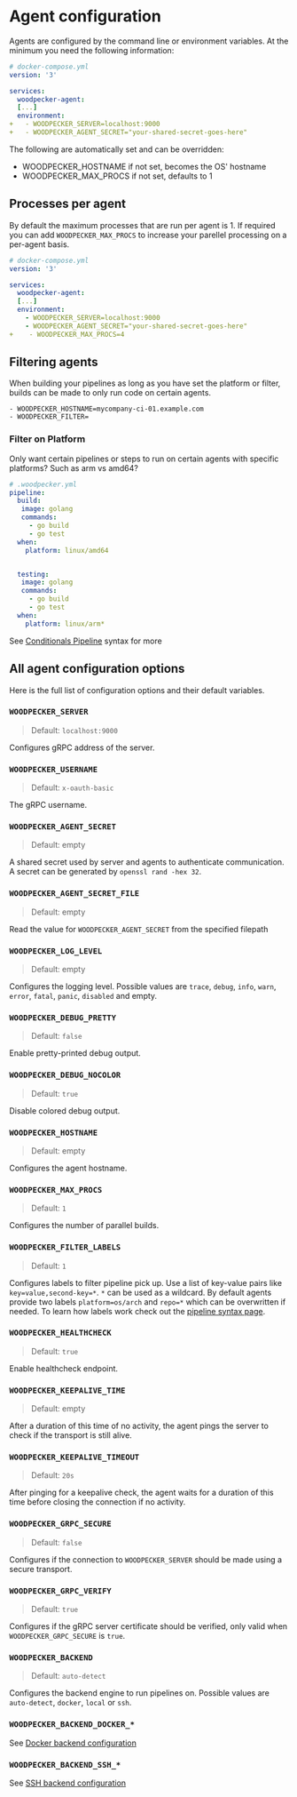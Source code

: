 # Agent configuration

Agents are configured by the command line or environment variables. At the minimum you need the following information:

```yaml
# docker-compose.yml
version: '3'

services:
  woodpecker-agent:
  [...]
  environment:
+   - WOODPECKER_SERVER=localhost:9000
+   - WOODPECKER_AGENT_SECRET="your-shared-secret-goes-here"

```

The following are automatically set and can be overridden:

- WOODPECKER_HOSTNAME if not set, becomes the OS' hostname
- WOODPECKER_MAX_PROCS if not set, defaults to 1

## Processes per agent

By default the maximum processes that are run per agent is 1. If required you can add `WOODPECKER_MAX_PROCS` to increase your parellel processing on a per-agent basis.

```yaml
# docker-compose.yml
version: '3'

services:
  woodpecker-agent:
  [...]
  environment:
    - WOODPECKER_SERVER=localhost:9000
    - WOODPECKER_AGENT_SECRET="your-shared-secret-goes-here"
+    - WOODPECKER_MAX_PROCS=4
```

## Filtering agents

When building your pipelines as long as you have set the platform or filter, builds can be made to only run code on certain agents.

```
- WOODPECKER_HOSTNAME=mycompany-ci-01.example.com
- WOODPECKER_FILTER=
```

### Filter on Platform

Only want certain pipelines or steps to run on certain agents with specific platforms? Such as arm vs amd64?

```yaml
# .woodpecker.yml
pipeline:
  build:
   image: golang
   commands:
     - go build
     - go test
  when:
    platform: linux/amd64


  testing:
   image: golang
   commands:
     - go build
     - go test
  when:
    platform: linux/arm*


```

See [Conditionals Pipeline](/docs/usage/pipeline-syntax#step-when---conditional-execution) syntax for more


## All agent configuration options

Here is the full list of configuration options and their default variables.

### `WOODPECKER_SERVER`
> Default: `localhost:9000`

Configures gRPC address of the server.

### `WOODPECKER_USERNAME`
> Default: `x-oauth-basic`

The gRPC username.

### `WOODPECKER_AGENT_SECRET`
> Default: empty

A shared secret used by server and agents to authenticate communication. A secret can be generated by `openssl rand -hex 32`.

### `WOODPECKER_AGENT_SECRET_FILE`
> Default: empty

Read the value for `WOODPECKER_AGENT_SECRET` from the specified filepath

### `WOODPECKER_LOG_LEVEL`
> Default: empty

Configures the logging level. Possible values are `trace`, `debug`, `info`, `warn`, `error`, `fatal`, `panic`, `disabled` and empty.

### `WOODPECKER_DEBUG_PRETTY`
> Default: `false`

Enable pretty-printed debug output.

### `WOODPECKER_DEBUG_NOCOLOR`
> Default: `true`

Disable colored debug output.

### `WOODPECKER_HOSTNAME`
> Default: empty

Configures the agent hostname.

### `WOODPECKER_MAX_PROCS`
> Default: `1`

Configures the number of parallel builds.

### `WOODPECKER_FILTER_LABELS`
> Default: `1`

Configures labels to filter pipeline pick up. Use a list of key-value pairs like `key=value,second-key=*`. `*` can be used as a wildcard. By default agents provide two labels `platform=os/arch` and `repo=*` which can be overwritten if needed. To learn how labels work check out the [pipeline syntax page](/docs/usage/pipeline-syntax#labels).

### `WOODPECKER_HEALTHCHECK`
> Default: `true`

Enable healthcheck endpoint.

### `WOODPECKER_KEEPALIVE_TIME`
> Default: empty

After a duration of this time of no activity, the agent pings the server to check if the transport is still alive.

### `WOODPECKER_KEEPALIVE_TIMEOUT`
> Default: `20s`

After pinging for a keepalive check, the agent waits for a duration of this time before closing the connection if no activity.

### `WOODPECKER_GRPC_SECURE`
> Default: `false`

Configures if the connection to `WOODPECKER_SERVER` should be made using a secure transport.

### `WOODPECKER_GRPC_VERIFY`
> Default: `true`

Configures if the gRPC server certificate should be verified, only valid when `WOODPECKER_GRPC_SECURE` is `true`.

### `WOODPECKER_BACKEND`
> Default: `auto-detect`

Configures the backend engine to run pipelines on. Possible values are `auto-detect`, `docker`, `local` or `ssh`.

### `WOODPECKER_BACKEND_DOCKER_*`

See [Docker backend configuration](backends/docker/#configuration)

### `WOODPECKER_BACKEND_SSH_*`

See [SSH backend configuration](backends/ssh/#configuration)
